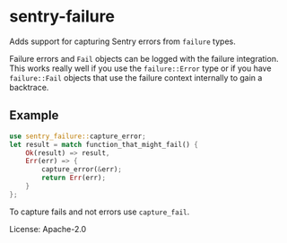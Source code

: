 # sentry-failure

Adds support for capturing Sentry errors from `failure` types.

Failure errors and `Fail` objects can be logged with the failure integration.
This works really well if you use the `failure::Error` type or if you have
`failure::Fail` objects that use the failure context internally to gain a
backtrace.

## Example

```rust
use sentry_failure::capture_error;
let result = match function_that_might_fail() {
    Ok(result) => result,
    Err(err) => {
        capture_error(&err);
        return Err(err);
    }
};
```

To capture fails and not errors use `capture_fail`.

License: Apache-2.0
